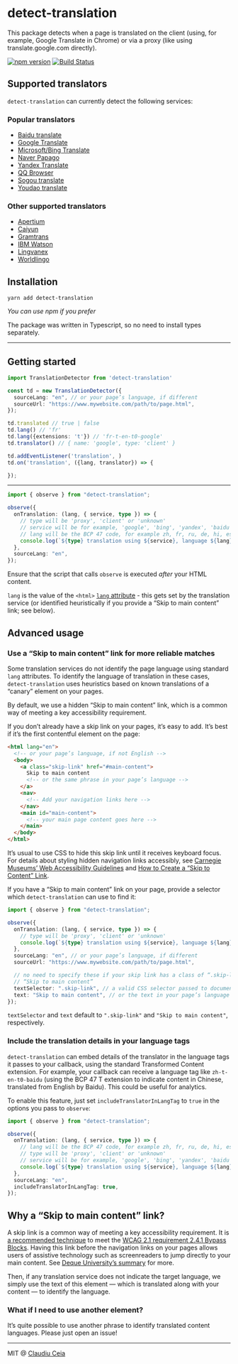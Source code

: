 # detect-translation

This package detects when a page is translated on the client (using, for example, Google Translate in Chrome) or via a proxy (like using translate.google.com directly).

[![npm version](https://badge.fury.io/js/detect-translation.svg)](https://badge.fury.io/js/detect-translation)
[![Build Status](https://travis-ci.org/ClaudiuCeia/detect-translation.svg?branch=master)](https://travis-ci.org/ClaudiuCeia/detect-translation)

## Supported translators

`detect-translation` can currently detect the following services:

### Popular translators

<!-- TODO: Add Apple (Safari/iOS 14) here -->

- [Baidu translate](https://fanyi.baidu.com/)
- [Google Translate](https://translate.google.com/)
- [Microsoft/Bing Translate](https://www.bing.com/translator/)
- [Naver Papago](https://papago.naver.com/)
- [Yandex Translate](https://translate.yandex.com/)
- [QQ Browser](https://browser.qq.com/)
- [Sogou translate](https://fanyi.sogou.com/)
- [Youdao translate](http://fanyi.youdao.com/)

### Other supported translators

- [Apertium](https://apertium.org/)
- [Caiyun](https://fanyi.caiyunapp.com/)
- [Gramtrans](https://gramtrans.com/)
- [IBM Watson](https://www.ibm.com/watson/services/language-translator/#demo)
- [Lingvanex](https://lingvanex.com/chinese-english-translation/)
- [Worldlingo](http://www.worldlingo.com/en/products/instant_website_translator.html)

## Installation

```
yarn add detect-translation
```

_You can use npm if you prefer_

The package was written in Typescript, so no need to install types separately.

---

## Getting started

```ts
import TranslationDetector from 'detect-translation'

const td = new TranslationDetector({
  sourceLang: "en", // or your page’s language, if different
  sourceUrl: "https://www.mywebsite.com/path/to/page.html",
});

td.translated // true | false
td.lang() // 'fr'
td.lang({extensions: 't'}) // 'fr-t-en-t0-google'
td.translator() // { name: 'google', type: 'client' }

td.addEventListener('translation', )
td.on('translation', ({lang, translator}) => {

});
```

---

```ts
import { observe } from "detect-translation";

observe({
  onTranslation: (lang, { service, type }) => {
    // type will be 'proxy', 'client' or 'unknown'
    // service will be for example, 'google', 'bing', 'yandex', 'baidu' etc
    // lang will be the BCP 47 code, for example zh, fr, ru, de, hi, es, pt etc
    console.log(`${type} translation using ${service}, language ${lang}`);
  },
  sourceLang: "en",
});
```

Ensure that the script that calls `observe` is executed _after_ your HTML content.

`lang` is the value of the `<html>` [`lang` attribute](https://developer.mozilla.org/en-US/docs/Web/HTML/Global_attributes/lang) - this gets set by the translation service (or identified heuristically if you provide a “Skip to main content” link; see below).

## Advanced usage

### Use a “Skip to main content” link for more reliable matches

Some translation services do not identify the page language using standard `lang` attributes. To identify the language of translation in these cases, `detect-translation` uses heuristics based on known translations of a “canary” element on your pages.

By default, we use a hidden “Skip to main content” link, which is a common way of meeting a key accessibility requirement.

If you don’t already have a skip link on your pages, it’s easy to add. It’s best if it’s the first contentful element on the page:

```html
<html lang="en">
  <!-- or your page’s language, if not English -->
  <body>
    <a class="skip-link" href="#main-content">
      Skip to main content
      <!-- or the same phrase in your page’s language -->
    </a>
    <nav>
      <!-- Add your navigation links here -->
    </nav>
    <main id="main-content">
      <!-- your main page content goes here -->
    </main>
  </body>
</html>
```

It’s usual to use CSS to hide this skip link until it receives keyboard focus. For details about styling hidden navigation links accessibly, see [Carnegie Museums’ Web Accessibility Guidelines](http://web-accessibility.carnegiemuseums.org/code/skip-link/#content) and [How to Create a “Skip to Content” Link](https://css-tricks.com/how-to-create-a-skip-to-content-link/).

If you have a “Skip to main content” link on your page, provide a selector which `detect-translation` can use to find it:

```ts
import { observe } from "detect-translation";

observe({
  onTranslation: (lang, { service, type }) => {
    // type will be 'proxy', 'client' or 'unknown'
    console.log(`${type} translation using ${service}, language ${lang}`);
  },
  sourceLang: "en", // or your page’s language, if different
  sourceUrl: "https://www.mywebsite.com/path/to/page.html",

  // no need to specify these if your skip link has a class of “.skip-link” and text
  // “Skip to main content”
  textSelector: ".skip-link", // a valid CSS selector passed to document.querySelector
  text: "Skip to main content", // or the text in your page’s language
});
```

`textSelector` and `text` default to `".skip-link"` and `"Skip to main content"`, respectively.

### Include the translation details in your language tags

`detect-translation` can embed details of the translator in the language tags it passes to your callback, using the standard Transformed Content extension. For example, your callback can receive a language tag like `zh-t-en-t0-baidu` (using the BCP 47 T extension to indicate content in Chinese, translated from English by Baidu). This could be useful for analytics.

To enable this feature, just set `includeTranslatorInLangTag` to `true` in the options you pass to `observe`:

```ts
import { observe } from "detect-translation";

observe({
  onTranslation: (lang, { service, type }) => {
    // lang will be the BCP 47 code, for example zh, fr, ru, de, hi, es, pt etc
    // type will be 'proxy', 'client' or 'unknown'
    // service will be for example, 'google', 'bing', 'yandex', 'baidu' etc
    console.log(`${type} translation using ${service}, language ${lang}`);
  },
  sourceLang: "en",
  includeTranslatorInLangTag: true,
});
```

## Why a “Skip to main content” link?

A skip link is a common way of meeting a key accessibility requirement. It is [a recommended technique](https://www.w3.org/TR/WCAG20-TECHS/G1.html#G1-ex2) to meet the [WCAG 2.1 requirement 2.4.1 Bypass Blocks](https://www.w3.org/TR/WCAG21/#bypass-blocks). Having this link before the navigation links on your pages allows users of assistive technology such as screenreaders to jump directly to your main content. See [Deque University’s summary](https://dequeuniversity.com/tips/add-skip-navigation-link) for more.

Then, if any translation service does not indicate the target language, we simply use the text of this element — which is translated along with your content — to identify the language.

### What if I need to use another element?

It’s quite possible to use another phrase to identify translated content languages. Please just open an issue!

---

MIT @ [Claudiu Ceia](https://github.com/ClaudiuCeia)
